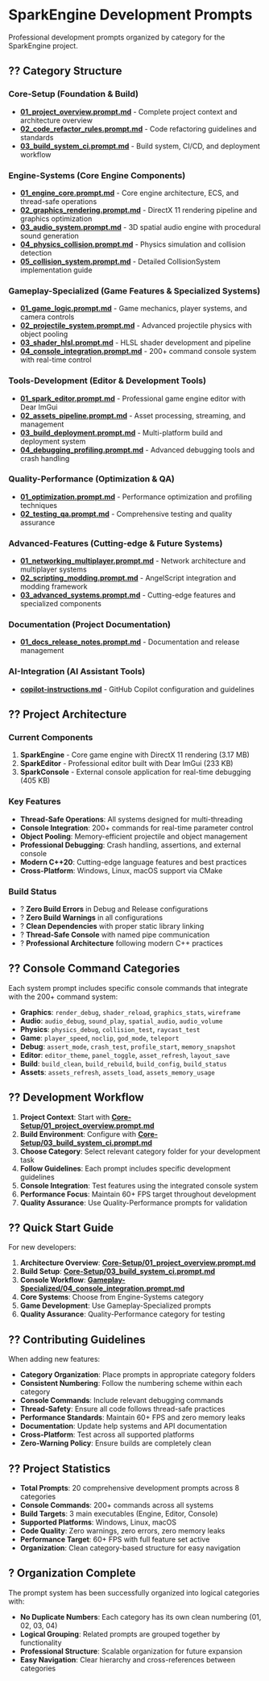 # SparkEngine Development Prompts

Professional development prompts organized by category for the SparkEngine project.

## ?? **Category Structure**

### **Core-Setup** (Foundation & Build)
- [**01_project_overview.prompt.md**](Core-Setup/01_project_overview.prompt.md) - Complete project context and architecture overview
- [**02_code_refactor_rules.prompt.md**](Core-Setup/02_code_refactor_rules.prompt.md) - Code refactoring guidelines and standards
- [**03_build_system_ci.prompt.md**](Core-Setup/03_build_system_ci.prompt.md) - Build system, CI/CD, and deployment workflow

### **Engine-Systems** (Core Engine Components)
- [**01_engine_core.prompt.md**](Engine-Systems/01_engine_core.prompt.md) - Core engine architecture, ECS, and thread-safe operations
- [**02_graphics_rendering.prompt.md**](Engine-Systems/02_graphics_rendering.prompt.md) - DirectX 11 rendering pipeline and graphics optimization
- [**03_audio_system.prompt.md**](Engine-Systems/03_audio_system.prompt.md) - 3D spatial audio engine with procedural sound generation
- [**04_physics_collision.prompt.md**](Engine-Systems/04_physics_collision.prompt.md) - Physics simulation and collision detection
- [**05_collision_system.prompt.md**](Engine-Systems/05_collision_system.prompt.md) - Detailed CollisionSystem implementation guide

### **Gameplay-Specialized** (Game Features & Specialized Systems)
- [**01_game_logic.prompt.md**](Gameplay-Specialized/01_game_logic.prompt.md) - Game mechanics, player systems, and camera controls
- [**02_projectile_system.prompt.md**](Gameplay-Specialized/02_projectile_system.prompt.md) - Advanced projectile physics with object pooling
- [**03_shader_hlsl.prompt.md**](Gameplay-Specialized/03_shader_hlsl.prompt.md) - HLSL shader development and pipeline
- [**04_console_integration.prompt.md**](Gameplay-Specialized/04_console_integration.prompt.md) - 200+ command console system with real-time control

### **Tools-Development** (Editor & Development Tools)
- [**01_spark_editor.prompt.md**](Tools-Development/01_spark_editor.prompt.md) - Professional game engine editor with Dear ImGui
- [**02_assets_pipeline.prompt.md**](Tools-Development/02_assets_pipeline.prompt.md) - Asset processing, streaming, and management
- [**03_build_deployment.prompt.md**](Tools-Development/03_build_deployment.prompt.md) - Multi-platform build and deployment system
- [**04_debugging_profiling.prompt.md**](Tools-Development/04_debugging_profiling.prompt.md) - Advanced debugging tools and crash handling

### **Quality-Performance** (Optimization & QA)
- [**01_optimization.prompt.md**](Quality-Performance/01_optimization.prompt.md) - Performance optimization and profiling techniques
- [**02_testing_qa.prompt.md**](Quality-Performance/02_testing_qa.prompt.md) - Comprehensive testing and quality assurance

### **Advanced-Features** (Cutting-edge & Future Systems)
- [**01_networking_multiplayer.prompt.md**](Advanced-Features/01_networking_multiplayer.prompt.md) - Network architecture and multiplayer systems
- [**02_scripting_modding.prompt.md**](Advanced-Features/02_scripting_modding.prompt.md) - AngelScript integration and modding framework
- [**03_advanced_systems.prompt.md**](Advanced-Features/03_advanced_systems.prompt.md) - Cutting-edge features and specialized components

### **Documentation** (Project Documentation)
- [**01_docs_release_notes.prompt.md**](Documentation/01_docs_release_notes.prompt.md) - Documentation and release management

### **AI-Integration** (AI Assistant Tools)
- [**copilot-instructions.md**](AI-Integration/copilot-instructions.md) - GitHub Copilot configuration and guidelines

## ?? **Project Architecture**

### **Current Components**
1. **SparkEngine** - Core game engine with DirectX 11 rendering (3.17 MB)
2. **SparkEditor** - Professional editor built with Dear ImGui (233 KB)
3. **SparkConsole** - External console application for real-time debugging (405 KB)

### **Key Features**
- **Thread-Safe Operations**: All systems designed for multi-threading
- **Console Integration**: 200+ commands for real-time parameter control
- **Object Pooling**: Memory-efficient projectile and object management
- **Professional Debugging**: Crash handling, assertions, and external console
- **Modern C++20**: Cutting-edge language features and best practices
- **Cross-Platform**: Windows, Linux, macOS support via CMake

### **Build Status**
- ? **Zero Build Errors** in Debug and Release configurations
- ? **Zero Build Warnings** in all configurations
- ? **Clean Dependencies** with proper static library linking
- ? **Thread-Safe Console** with named pipe communication
- ? **Professional Architecture** following modern C++ practices

## ?? **Console Command Categories**

Each system prompt includes specific console commands that integrate with the 200+ command system:

- **Graphics**: `render_debug`, `shader_reload`, `graphics_stats`, `wireframe`
- **Audio**: `audio_debug`, `sound_play`, `spatial_audio`, `audio_volume`
- **Physics**: `physics_debug`, `collision_test`, `raycast_test`
- **Game**: `player_speed`, `noclip`, `god_mode`, `teleport`
- **Debug**: `assert_mode`, `crash_test`, `profile_start`, `memory_snapshot`
- **Editor**: `editor_theme`, `panel_toggle`, `asset_refresh`, `layout_save`
- **Build**: `build_clean`, `build_rebuild`, `build_config`, `build_status`
- **Assets**: `assets_refresh`, `assets_load`, `assets_memory_usage`

## ?? **Development Workflow**

1. **Project Context**: Start with [**Core-Setup/01_project_overview.prompt.md**](Core-Setup/01_project_overview.prompt.md)
2. **Build Environment**: Configure with [**Core-Setup/03_build_system_ci.prompt.md**](Core-Setup/03_build_system_ci.prompt.md)
3. **Choose Category**: Select relevant category folder for your development task
4. **Follow Guidelines**: Each prompt includes specific development guidelines
5. **Console Integration**: Test features using the integrated console system
6. **Performance Focus**: Maintain 60+ FPS target throughout development
7. **Quality Assurance**: Use Quality-Performance prompts for validation

## ?? **Quick Start Guide**

For new developers:
1. **Architecture Overview**: [**Core-Setup/01_project_overview.prompt.md**](Core-Setup/01_project_overview.prompt.md)
2. **Build Setup**: [**Core-Setup/03_build_system_ci.prompt.md**](Core-Setup/03_build_system_ci.prompt.md)
3. **Console Workflow**: [**Gameplay-Specialized/04_console_integration.prompt.md**](Gameplay-Specialized/04_console_integration.prompt.md)
4. **Core Systems**: Choose from Engine-Systems category
5. **Game Development**: Use Gameplay-Specialized prompts
6. **Quality Assurance**: Quality-Performance category for testing

## ?? **Contributing Guidelines**

When adding new features:
- **Category Organization**: Place prompts in appropriate category folders
- **Consistent Numbering**: Follow the numbering scheme within each category
- **Console Commands**: Include relevant debugging commands
- **Thread-Safety**: Ensure all code follows thread-safe practices
- **Performance Standards**: Maintain 60+ FPS and zero memory leaks
- **Documentation**: Update help systems and API documentation
- **Cross-Platform**: Test across all supported platforms
- **Zero-Warning Policy**: Ensure builds are completely clean

## ?? **Project Statistics**

- **Total Prompts**: 20 comprehensive development prompts across 8 categories
- **Console Commands**: 200+ commands across all systems
- **Build Targets**: 3 main executables (Engine, Editor, Console)
- **Supported Platforms**: Windows, Linux, macOS
- **Code Quality**: Zero warnings, zero errors, zero memory leaks
- **Performance Target**: 60+ FPS with full feature set active
- **Organization**: Clean category-based structure for easy navigation

## ? **Organization Complete**

The prompt system has been successfully organized into logical categories with:
- **No Duplicate Numbers**: Each category has its own clean numbering (01, 02, 03, 04)
- **Logical Grouping**: Related prompts are grouped together by functionality
- **Professional Structure**: Scalable organization for future expansion
- **Easy Navigation**: Clear hierarchy and cross-references between categories